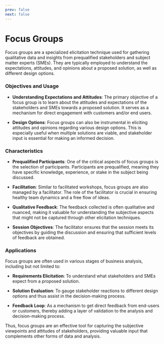 ```yaml
---
prev: false
next: false
---
```


# Focus Groups

Focus groups are a specialized elicitation technique used for gathering qualitative data and insights from prequalified stakeholders and subject matter experts (SMEs). They are typically employed to understand the expectations, attitudes, and opinions about a proposed solution, as well as different design options.

### Objectives and Usage

- **Understanding Expectations and Attitudes**: The primary objective of a focus group is to learn about the attitudes and expectations of the stakeholders and SMEs towards a proposed solution. It serves as a mechanism for direct engagement with customers and/or end users.

- **Design Options**: Focus groups can also be instrumental in eliciting attitudes and opinions regarding various design options. This is especially useful when multiple solutions are viable, and stakeholder input is essential for making an informed decision.

### Characteristics

- **Prequalified Participants**: One of the critical aspects of focus groups is the selection of participants. Participants are prequalified, meaning they have specific knowledge, experience, or stake in the subject being discussed.

- **Facilitation**: Similar to facilitated workshops, focus groups are also managed by a facilitator. The role of the facilitator is crucial in ensuring healthy team dynamics and a free flow of ideas.

- **Qualitative Feedback**: The feedback collected is often qualitative and nuanced, making it valuable for understanding the subjective aspects that might not be captured through other elicitation techniques.

- **Session Objectives**: The facilitator ensures that the session meets its objectives by guiding the discussion and ensuring that sufficient levels of feedback are obtained.

### Applications

Focus groups are often used in various stages of business analysis, including but not limited to:

- **Requirements Elicitation**: To understand what stakeholders and SMEs expect from a proposed solution.

- **Solution Evaluation**: To gauge stakeholder reactions to different design options and thus assist in the decision-making process.

- **Feedback Loop**: As a mechanism to get direct feedback from end-users or customers, thereby adding a layer of validation to the analysis and decision-making process.

Thus, focus groups are an effective tool for capturing the subjective viewpoints and attitudes of stakeholders, providing valuable input that complements other forms of data and analysis.
